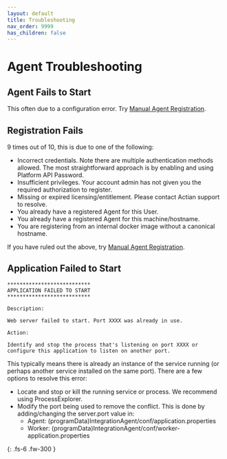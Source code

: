 ```yaml
---
layout: default
title: Troubleshooting
nav_order: 9999
has_children: false
---
```

# Agent Troubleshooting

## Agent Fails to Start

This often due to a configuration error. Try [Manual Agent Registration](../integration-agent/troubleshooting/manual-agent-registration.html).

## Registration Fails

9 times out of 10, this is due to one of the following:
* Incorrect credentials. Note there are multiple authentication methods allowed. The most straightforward approach is by enabling and using Platform API Password.
* Insufficient privileges. Your account admin has not given you the required authorization to register.
* Missing or expired licensing/entitlement. Please contact Actian support to resolve.
* You already have a registered Agent for this User.
* You already have a registered Agent for this machine/hostname.
* You are registering from an internal docker image without a canonical hostname.

If you have ruled out the above, try [Manual Agent Registration](../integration-agent/troubleshooting/manual-agent-registration.html).

## Application Failed to Start

```
***************************
APPLICATION FAILED TO START
***************************

Description:

Web server failed to start. Port XXXX was already in use.

Action:

Identify and stop the process that's listening on port XXXX or configure this application to listen on another port.
```

This typically means there is already an instance of the service running (or perhaps another service installed on the same port). There are a few options to resolve this error:
* Locate and stop or kill the running service or process. We recommend using ProcessExplorer.
* Modify the port being used to remove the conflict. This is done by adding/changing the server.port value in:
    * Agent: (programData)IntegrationAgent/conf/application.properties
	* Worker: (programData)IntegrationAgent/conf/worker-application.properties

{: .fs-6 .fw-300 }